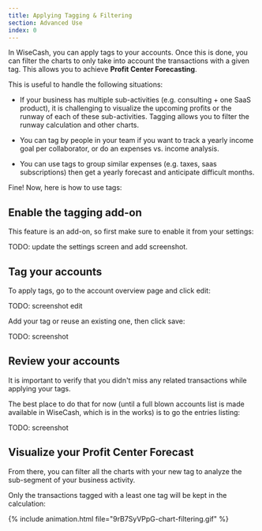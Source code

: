 ```yaml
---
title: Applying Tagging & Filtering
section: Advanced Use
index: 0
---
```


In WiseCash, you can apply tags to your accounts. Once this is done, you can filter the charts to only take into account the transactions with a given tag. This allows you to achieve **Profit Center Forecasting**.

This is useful to handle the following situations:

* If your business has multiple sub-activities (e.g. consulting + one SaaS product), it is challenging to visualize the upcoming profits or the runway of each of these sub-activities. Tagging allows you to filter the runway calculation and other charts.

* You can tag by people in your team if you want to track a yearly income goal per collaborator, or do an expenses vs. income analysis.

* You can use tags to group similar expenses (e.g. taxes, saas subscriptions) then get a yearly forecast and anticipate  difficult months.

Fine! Now, here is how to use tags:

## Enable the tagging add-on

This feature is an add-on, so first make sure to enable it from your settings:

TODO: update the settings screen and add screenshot.

## Tag your accounts

To apply tags, go to the account overview page and click edit:

TODO: screenshot edit

Add your tag or reuse an existing one, then click save:

TODO: screenshot

## Review your accounts

It is important to verify that you didn't miss any related transactions while applying your tags.

The best place to do that for now (until a full blown accounts list is made available in WiseCash, which is in the works) is to go the entries listing:

TODO: screenshot

## Visualize your Profit Center Forecast

From there, you can filter all the charts with your new tag to analyze the sub-segment of your business activity.

Only the transactions tagged with a least one tag will be kept in the calculation:

{% include animation.html file="9rB7SyVPpG-chart-filtering.gif" %}
